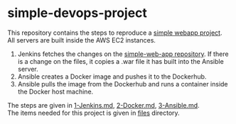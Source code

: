 # simple-devops-project
This repository contains the steps to reproduce a [simple webapp project](https://github.com/atakanttl/simple-web-app).  
All servers are built inside the AWS EC2 instances.  

1. Jenkins fetches the changes on the [simple-web-app repository](https://github.com/atakanttl/simple-web-app). If there is a change on the files, it copies a .war file it has built into the Ansible server.
2. Ansible creates a Docker image and pushes it to the Dockerhub.
3. Ansible pulls the image from the Dockerhub and runs a container inside the Docker host machine.


The steps are given in [1-Jenkins.md](https://github.com/atakanttl/simple-devops-project/blob/master/1-Jenkins.md), [2-Docker.md](https://github.com/atakanttl/simple-devops-project/blob/master/2-Docker.md), [3-Ansible.md](https://github.com/atakanttl/simple-devops-project/blob/master/3-Ansible.md).  
The items needed for this project is given in [files](https://github.com/atakanttl/simple-devops-project/tree/master/files) directory.
